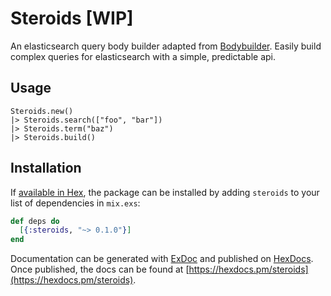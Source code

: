 # Steroids [WIP]

An elasticsearch query body builder adapted from [Bodybuilder](https://github.com/danpaz/bodybuilder).
Easily build complex queries for elasticsearch with a simple, predictable api.

## Usage
```
Steroids.new()
|> Steroids.search(["foo", "bar"])
|> Steroids.term("baz")
|> Steroids.build()
```

## Installation

If [available in Hex](https://hex.pm/docs/publish), the package can be installed
by adding `steroids` to your list of dependencies in `mix.exs`:

```elixir
def deps do
  [{:steroids, "~> 0.1.0"}]
end
```

Documentation can be generated with [ExDoc](https://github.com/elixir-lang/ex_doc)
and published on [HexDocs](https://hexdocs.pm). Once published, the docs can
be found at [https://hexdocs.pm/steroids](https://hexdocs.pm/steroids).
